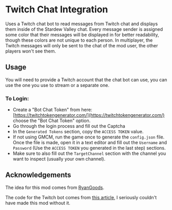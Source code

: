 ﻿# Twitch Chat Integration

Uses a Twitch chat bot to read messages from Twitch chat and displays them inside of the Stardew Valley chat.
Every message sender is assigned some color that their messages will be displayed in for better readability,
though these colors are not unique to each person.
In multiplayer, the Twitch messages will only be sent to the chat of the mod user, the other players won't see them.

## Usage
You will need to provide a Twitch account that the chat bot can use, you can use the one you use to stream or a separate one.

### To Login:
* Create a "Bot Chat Token" from here: [https://twitchtokengenerator.com/](https://twitchtokengenerator.com/) choose the "Bot Chat Token" option.
* Go through the login process and fill out the Captcha
* In the `Generated Tokens` section, copy the `ACCESS TOKEN` value.
* If not using GMCM, run the game once to generate the `config.json` file. Once the file is made, open it in a text editor and fill out the `Username` and `Password` (Use the `ACCESS TOKEN` you generated in the last step) sections.
* Make sure to also fill out the `TargetChannel` section with the channel you want to inspect (usually your own channel).

## Acknowledgements

The idea for this mod comes from [RyanGoods](https://github.com/StardewModders/mod-ideas/issues/1047).

The code for the Twitch bot comes from [this article](https://medium.com/swlh/writing-a-twitch-bot-from-scratch-in-c-f59d9fed10f3),
I seriously couldn't have made this mod without it.
